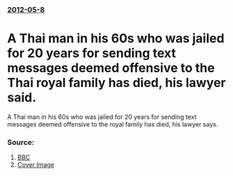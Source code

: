 ### [2012-05-8](/news/2012/05/8/index.md)

# A Thai man in his 60s who was jailed for 20 years for sending text messages deemed offensive to the Thai royal family has died, his lawyer said. 

A Thai man in his 60s who was jailed for 20 years for sending text messages deemed offensive to the royal family has died, his lawyer says.


### Source:

1. [BBC](http://www.bbc.co.uk/news/world-asia-17986573)
1. [Cover Image](http://ichef-1.bbci.co.uk/news/1024/media/images/60082000/jpg/_60082421_lesemajeste-ampon.jpg)

